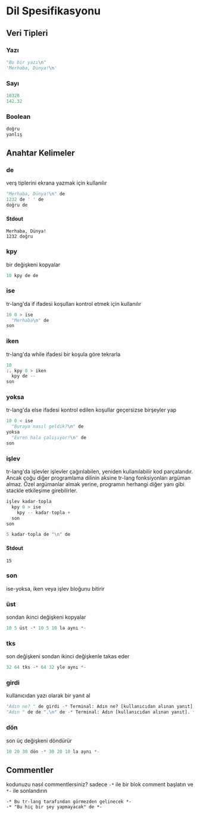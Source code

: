# Dil Spesifikasyonu

## Veri Tipleri

### Yazı

```py
"Bu bir yazı\n"
'Merhaba, Dünya!\n'
```

### Sayı

```py
10328
142.32
```

### Boolean

```py
doğru
yanlış
```
## Anahtar Kelimeler

### de
verş tiplerini ekrana yazmak için kullanılır
```py
"Merhaba, Dünya!\n" de
1232 de ' ' de
doğru de
```
#### Stdout
```stdout
Merhaba, Dünya!
1232 doğru
```

### kpy
bir değişkeni kopyalar
```py
10 kpy de de
```

### ise
tr-lang'da if ifadesi
koşulları kontrol etmek için kullanılır
```py
10 0 > ise
  "Merhaba\n" de
son
```

### iken
tr-lang'da while ifadesi
bir koşula göre tekrarla
```py
10
:. kpy 0 > iken
  kpy de --
son
```

### yoksa
tr-lang'da else ifadesi
kontrol edilen koşullar geçersizse birşeyler yap
```py
10 0 < ise
  "Buraya nasıl geldik?\n" de
yoksa
  "Evren hala çalışıyor!\n" de
son
```

### işlev
tr-lang'da işlevler
işlevler çağırılabilen, yeniden kullanılabilir kod parçalarıdır.
Ancak çoğu diğer programlama dilinin aksine tr-lang fonksiyonları argüman almaz.
Özel argümanlar almak yerine, programın herhangi diğer yanı gibi stackle etkileşime girebilirler.
```py
işlev kadar-topla
  kpy 0 > ise
    kpy -- kadar-topla +
  son
son

5 kadar-topla de "\n" de
```

#### Stdout
```
15
```

### son
ise-yoksa, iken veya işlev bloğunu bitirir

### üst
sondan ikinci değişkeni kopyalar
```py
10 5 üst -* 10 5 10 la aynı *-
```

### tks
son değişkeni sondan ikinci değişkenle takas eder
```py
32 64 tks -* 64 32 yle aynı *-
```

### girdi
kullanıcıdan yazı olarak bir yanıt al
```py
"Adın ne? " de girdi -* Terminal: Adın ne? [kullanıcıdan alınan yanıt] *-
"Adın " de de ".\n" de -* Terminal: Adın [kullanıcıdan alınan yanıt]. *-
```

### dön
son üç değişkeni döndürür
```py
10 20 30 dön -* 30 20 10 la aynı *-
```

## Commentler
kodunuzu nasıl commentlersiniz? sadece `-*` ile bir blok comment başlatın ve `*-` ile sonlandırın
```
-* Bu tr-lang tarafından görmezden gelinecek *-
-* "Bu hiç bir şey yapmayacak" de *-
```
